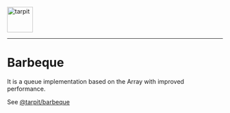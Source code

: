 <p>
    <a href="https://www.tarpit.cc">
        <img src="https://www.tarpit.cc/assets/tarpit.svg" alt="tarpit" height="60">
    </a>
</p>

---

# Barbeque

It is a queue implementation based on the Array with improved performance.

See [@tarpit/barbeque](https://www.tarpit.cc/apis/barbeque)
